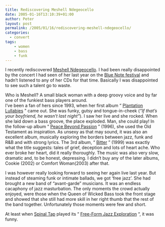 ```yaml
---
title: Rediscovering Meshell Ndegeocello
date: 2005-01-16T13:10:39+01:00
author: Peter
layout: post
permalink: /2005/01/16/rediscovering-meshell-ndegeocello/
categories:
  - convert
tags:
    - women
    - bass
    - funk
---
```


I recently rediscovered [Meshell Ndegeocello](http://www.meshell.com/). I had been really disappointed by the concert I had seen of her last year on the [Blue Note festival](http://www.bluenotefestival.com/) and hadn&#8217;t listened to any of her CDs for that time. Basically I was disappointed to see such a talent go to waste.

Who is Meshell? A small black woman with a deep groovy voice and by far one of the funkiest bass players around.  
I&#8217;ve been a fan of hers since 1993, when her first album &#8220; [Plantation Lullabies](http://www.amazon.com/exec/obidos/tg/detail/-/B000002ML4) &#8221; came out. She was funky, gutsy and tongue-in-cheek (_&#8220;If that&#8217;s your boyfriend, he wasn&#8217;t last night&#8221;_). I saw her live and she rocked. When she laid down a bass groove, the place exploded. Man, she could play! In the follow-up album &#8220; [Peace Beyond Passion](http://www.amazon.com/exec/obidos/tg/detail/-/B000002N2B/) &#8221; (1996), she used the Old Testament as inspiration. As unsexy as that may sound, it was also an excellent album, musically exploring the borders between jazz, funk and R&B and with strong lyrics. The 3rd album, &#8220; [Bitter](http://www.amazon.com/exec/obidos/tg/detail/-/B00000JZC7/) &#8221; (1999) was exactly what the title suggests: tales of grief, deception and lots of heart ache. Who ever broke her heart, did it really thoroughly. The music was also very slow, dramatic and, to be honest, depressing. I didn&#8217;t buy any of the later albums, Cookie (2002) or Comfort Woman(2003) after that.

I was however really looking forward to seeing her again live last year. But instead of steaming funk or intimate ballads, we got &#8216;free jazz&#8217;. She had brought a new band of &#8220;avant-garde&#8221; musicians. It was an endless cacaphony of jazz masturbation. The only moments the crowd actually enjoyed, were those when the Queen of Wicked Bass took the front stage and showed that she still had more skill in her right thumb that the rest of the band together. Unfortunately those moments were few and short.

At least when [Spinal Tap](http://www.imdb.com/title/tt0088258/) played its &#8220; [Free-Form Jazz Exploration](http://spinaltapfan.com/atozed/TAP00267.HTM) &#8220;, it was funny.
